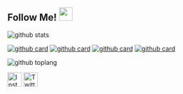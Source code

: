 ## Follow Me! <img src="https://raw.githubusercontent.com/iampavangandhi/iampavangandhi/master/gifs/Hi.gif" width="30px"></h2>

![github stats](https://github-readme-stats.vercel.app/api?username=wival08&show_icons=true&theme=radical)

[![github card](https://github-readme-stats.vercel.app/api/pin/?username=AzharRivaldi&repo=AlQuran-Android&theme=gruvbox)](https://github.com/AzharRivaldi/AlQuran-Android)
[![github card](https://github-readme-stats.vercel.app/api/pin/?username=AzharRivaldi&repo=ResepMakanan&theme=dracula)](https://github.com/AzharRivaldi/ResepMakanan)
[![github card](https://github-readme-stats.vercel.app/api/pin/?username=AzharRivaldi&repo=Music-Player&theme=highcontrast)](https://github.com/AzharRivaldi/Music-Player)
[![github card](https://github-readme-stats.vercel.app/api/pin/?username=AzharRivaldi&repo=WisataPurwakarta&theme=tokyonight)](https://github.com/AzharRivaldi/WisataPurwakarta)

![github toplang](https://github-readme-stats.vercel.app/api/top-langs/?username=AzharRivaldi&layout=compact&theme=nightowl)



<a href="https://www.instagram.com/ervalsananda" target="_blank"><img src="https://img.shields.io/badge/Instagram-%23E4405F.svg?&style=flat-square&logo=instagram&logoColor=white" height="32px" alt="Instagram"></a>
<a href="https://www.twitter.com/ErvalsaDN" target="_blank"><img src="https://img.shields.io/badge/twitter-%231DA1F2.svg?&style=for-the-badge&logo=twitter&logoColor=white" height="32px" alt="Twitter"></a>

